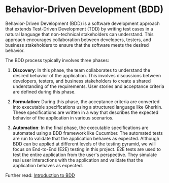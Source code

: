 # Behavior-Driven Development (BDD)

Behavior-Driven Development (BDD) is a software development approach that extends Test-Driven Development (TDD) by writing test cases in a natural language that non-technical stakeholders can understand. This approach encourages collaboration between developers, testers, and business stakeholders to ensure that the software meets the desired behavior.

The BDD process typically involves three phases:

1. **Discovery**: In this phase, the team collaborates to understand the desired behavior of the application. This involves discussions between developers, testers, and business stakeholders to create a shared understanding of the requirements. User stories and acceptance criteria are defined during this phase.

2. **Formulation**: During this phase, the acceptance criteria are converted into executable specifications using a structured language like Gherkin. These specifications are written in a way that describes the expected behavior of the application in various scenarios.

3. **Automation**: In the final phase, the executable specifications are automated using a BDD framework like Cucumber. The automated tests are run to validate that the application behaves as expected. Although BDD can be applied at different levels of the testing pyramid, we will focus on End-to-End (E2E) testing in this project. E2E tests are used to test the entire application from the user's perspective. They simulate real user interactions with the application and validate that the application behaves as expected.

Further read: [Introduction to BDD](https://cucumber.io/docs/bdd/)
